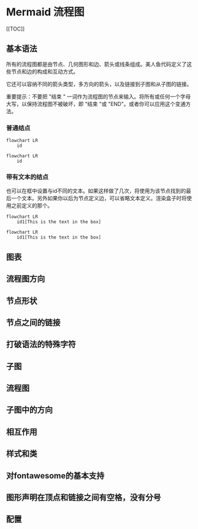 # Mermaid 流程图

[[TOC]]

## 基本语法

所有的流程图都是由节点、几何图形和边、箭头或线条组成。美人鱼代码定义了这些节点和边的构成和互动方式。

它还可以容纳不同的箭头类型，多方向的箭头，以及链接到子图和从子图的链接。

重要提示：不要把 "结束 " 一词作为流程图的节点来输入。将所有或任何一个字母大写，以保持流程图不被破坏，即 "结束 "或 "END"。或者你可以应用这个变通方法。

### 普通结点

```mermaid:no-line-numbers
flowchart LR
    id
```

```mermaid
flowchart LR
    id
```

### 带有文本的结点

也可以在框中设置与id不同的文本。如果这样做了几次，将使用为该节点找到的最后一个文本。另外如果你以后为节点定义边，可以省略文本定义。渲染盒子时将使用之前定义的那个。

```mermaid:no-line-numbers
flowchart LR
    id1[This is the text in the box]
```

```mermaid
flowchart LR
    id1[This is the text in the box]
```

## 图表

## 流程图方向

## 节点形状

## 节点之间的链接

## 打破语法的特殊字符

## 子图

## 流程图

## 子图中的方向

## 相互作用

## 样式和类

## 对fontawesome的基本支持

## 图形声明在顶点和链接之间有空格，没有分号

## 配置
